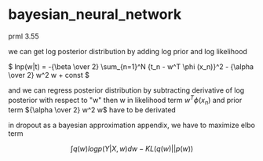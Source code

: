 # bayesian_neural_network

prml 3.55

we can get log posterior distribution by adding log prior and log likelihood

$ lnp(w|t) = -{\beta \over 2} \sum_{n=1}^N {t_n - w^T \phi (x_n)}^2 - {\alpha \over 2} w^2 w + const $

and we can regress posterior distribution by subtracting derivative of log posterior with respect to "w"
then w in likelihood term $w^T \phi (x_n)$ and prior term ${\alpha \over 2} w^2 w$ have to be derivated

in dropout as a bayesian approximation appendix, we have to maximize elbo term

$$ \int q(w) logp(Y|X,w)dw - KL(q(w)||p(w)) $$



